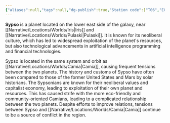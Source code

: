 ```yaml
---
{"aliases":null,"tags":null,"dg-publish":true,"Station code":["T06","E06"],"permalink":"/narrative/locations/worlds/sypso/","dgPassFrontmatter":true}
---
```




**Sypso** is a planet located on the lower east side of the galaxy, near [[Narrative/Locations/Worlds/Iris\|Iris]] and [[Narrative/Locations/Worlds/Pulaski\|Pulaski]]. It is known for its neoliberal culture, which has led to widespread exploitation of the planet's resources, but also technological advancements in artificial intelligence programming and financial technologies. 

Sypso is located in the same system and orbit as [[Narrative/Locations/Worlds/Camia\|Camia]], causing frequent tensions between the two planets. The history and customs of Sypso have often been compared to those of the former United States and Mars by solar historians. The Sypsonians are known for their neoliberal values and capitalist economy, leading to exploitation of their own planet and resources. This has caused strife with the more eco-friendly and community-oriented Camians, leading to a complicated relationship between the two planets. Despite efforts to improve relations, tensions between Sypso and [[Narrative/Locations/Worlds/Camia\|Camia]] continue to be a source of conflict in the region.